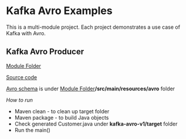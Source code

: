 # Kafka Avro Examples
This is a multi-module project. Each project demonstrates a use case of Kafka with Avro.

## Kafka Avro Producer
[Module Folder](https://github.com/msathe-tech/avrokafka/blob/master/kafka-avro-v1)

[Source code](https://github.com/msathe-tech/avrokafka/blob/master/kafka-avro-v1/src/main/java/com/example/KafkaAvroProducerV1.java)

[Avro schema](https://github.com/msathe-tech/avrokafka/blob/master/kafka-avro-v1/src/main/resources/avro/customer-v1.avsc) is under 
[Module Folder](https://github.com/msathe-tech/avrokafka/blob/master/kafka-avro-v1)**/src/main/resources/avro** folder

*How to run*
* Maven clean - to clean up target folder
* Maven package - to build Java objects
* Check generated Customer.java under **kafka-avro-v1/target** folder
* Run the main()

